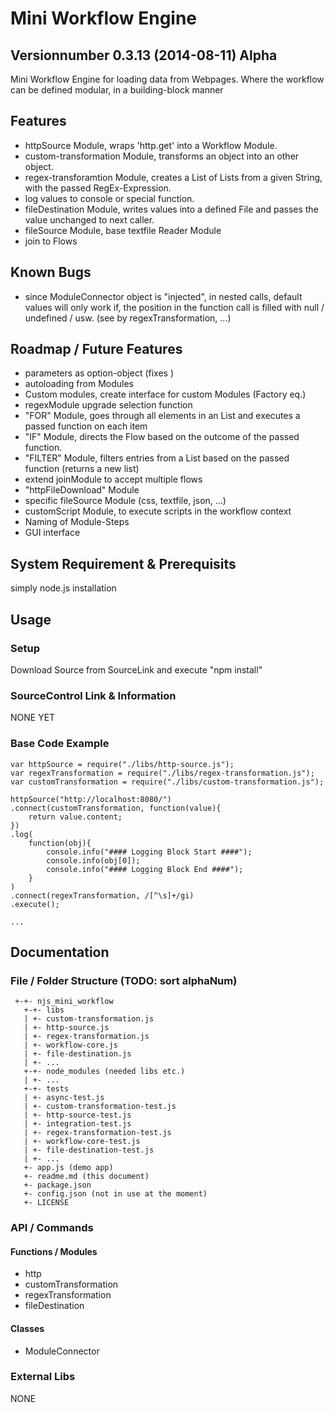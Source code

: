 # Mini Workflow Engine
## Versionnumber 0.3.13 (2014-08-11) Alpha
Mini Workflow Engine for loading data from Webpages. Where the workflow can be defined modular, in a building-block manner

## Features
* httpSource Module, wraps 'http.get' into a Workflow Module.
* custom-transformation Module, transforms an object into an other object. 
* regex-transforamtion Module, creates a List of Lists from a given String, with the passed RegEx-Expression.
* log values to console or special function.
* fileDestination Module, writes values into a defined File and passes the value unchanged to next caller.
* fileSource Module, base textfile Reader Module
* join to Flows

## Known Bugs
* since ModuleConnector object is "injected", in nested calls, default values will only work if, the position in the function call is filled with null / undefined / usw. (see by regexTransformation, ...)

## Roadmap / Future Features
* parameters as option-object (fixes )
* autoloading from Modules
* Custom modules, create interface for custom Modules (Factory eq.)
* regexModule upgrade selection function
* "FOR" Module, goes through all elements in an List and executes a passed function on each item
* "IF" Module, directs the Flow based on the outcome of the passed function.
* "FILTER" Module, filters entries from a List based on the passed function (returns a new list)
* extend joinModule to accept multiple flows
* "httpFileDownload" Module
* specific fileSource Module (css, textfile, json, ...)
* customScript Module, to execute scripts in the workflow context
* Naming of Module-Steps
* GUI interface

## System Requirement & Prerequisits
 simply node.js installation

## Usage

### Setup
Download Source from SourceLink and execute "npm install"

### SourceControl Link & Information
NONE YET

### Base Code Example

	var httpSource = require("./libs/http-source.js");
	var regexTransformation = require("./libs/regex-transformation.js");
	var customTransformation = require("./libs/custom-transformation.js");

	httpSource("http://localhost:8080/")
	.connect(customTransformation, function(value){
		return value.content;
	})
	.log(
		function(obj){
			console.info("#### Logging Block Start ####");
			console.info(obj[0]);
			console.info("#### Logging Block End ####");
		}
	)
	.connect(regexTransformation, /[^\s]+/gi)
	.execute();
	
	...

## Documentation

### File / Folder Structure (TODO: sort alphaNum)
     +-+- njs_mini_workflow
	   +-+- libs
	   | +- custom-transformation.js
	   | +- http-source.js
	   | +- regex-transformation.js
	   | +- workflow-core.js
	   | +- file-destination.js
	   | +- ...
       +-+- node_modules (needed libs etc.)
       | +- ...
       +-+- tests
       | +- async-test.js
       | +- custom-transformation-test.js
       | +- http-source-test.js
       | +- integration-test.js
       | +- regex-transformation-test.js
       | +- workflow-core-test.js
	   | +- file-destination-test.js 
       | +- ...
	   +- app.js (demo app)
       +- readme.md (this document)
	   +- package.json
	   +- config.json (not in use at the moment)
	   +- LICENSE
	  
### API / Commands

#### Functions / Modules
* http
* customTransformation
* regexTransformation
* fileDestination

#### Classes
* ModuleConnector

### External Libs

NONE

